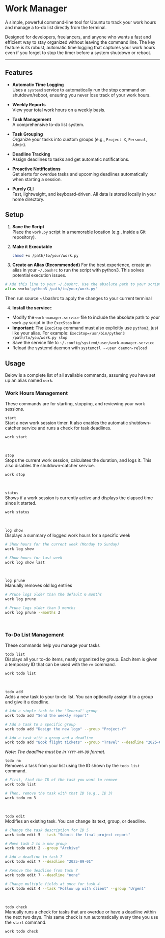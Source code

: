 # Work Manager

A simple, powerful command-line tool for Ubuntu to track your work hours and manage a to-do list directly from the terminal.

Designed for developers, freelancers, and anyone who wants a fast and efficient way to stay organized without leaving the command line. The key feature is its robust, automatic time logging that captures your work hours even if you forget to stop the timer before a system shutdown or reboot.

---

## Features

- **Automatic Time Logging**  
  Uses a `systemd` service to automatically run the stop command on shutdown/reboot, ensuring you never lose track of your work hours.

- **Weekly Reports**  
  View your total work hours on a weekly basis.

- **Task Management**  
  A comprehensive to-do list system.

- **Task Grouping**  
  Organize your tasks into custom groups (e.g., `Project X`, `Personal`, `Admin`).

- **Deadline Tracking**  
  Assign deadlines to tasks and get automatic notifications.

- **Proactive Notifications**  
  Get alerts for overdue tasks and upcoming deadlines automatically when starting a session.

- **Purely CLI**  
  Fast, lightweight, and keyboard-driven. All data is stored locally in your home directory.

## Setup

1. **Save the Script**  
   Place the `work.py` script in a memorable location (e.g., inside a Git repository).

2. **Make it Executable**
   ```bash
   chmod +x /path/to/your/work.py
   ```
3. **Create an Alias (Recommended)**
For the best experience, create an alias in your `~/.bashrc` to run the script with python3. This solves potential execution issues.
```bash
# Add this line to your ~/.bashrc. Use the absolute path to your script.
alias work='python3 /path/to/your/work.py'
```
Then run source ~/.bashrc to apply the changes to your current terminal

4. **Install the service:**:
- Modify the `work-manager.service` file to include the absolute path to your `work.py` script in the `ExecStop` line
- **Important**: The `ExecStop` command must also explicitly use `python3`, just like your alias. For example: `ExecStop=/usr/bin/python3 /path/to/you/work.py stop`
- Save the service file to `~/.config/systemd/user/work-manager.service`
- Reload the systemd daemon with `systemctl --user daemon-reload`

## Usage
Below is a complete list of all available commands, assuming you have set up an alias named `work`.

### Work Hours Management
These commands are for starting, stopping, and reviewing your work sessions.

`start`<br>
Start a new work session timer. It also enables the automatic shutdown-catcher service and runs a check for task deadlines.
```bash
work start
```
<br>

`stop`<br>
Stops the current work session, calculates the duration, and logs it. This also disables the shutdown-catcher service.
```bash
work stop
```
<br>

`status`<br>
Shows if a work session is currently active and displays the elapsed time since it started.
```bash
work status
```
<br>

`log show`<br>
Displays a summary of logged work hours for a specific week
```bash
# Show hours for the current week (Monday to Sunday)
work log show

# Show hours for last week
work log show last
```
<br>

`log prune`<br>
Manually removes old log entries
```bash
# Prune logs older than the default 6 months
work log prune

# Prune logs older than 3 months
work log prune --months 3
```
<br>

### To-Do List Management
These commands help you manage your tasks

`todo list`<br>
Displays all your to-do items, neatly organized by group. Each item is given a temporary ID that can be used with the `rm` command.
```bash
work todo list
```
<br>

`todo add`<br>
Adds a new task to your to-do list. You can optionally assign it to a group and give it a deadline.
```bash
# Add a simple task to the 'General' group
work todo add "Send the weekly report"

# Add a task to a specific group
work todo add "Design the new logo" --group "Project-Y"

# Add a task with a group and a deadline
work todo add "Book flight tickets" --group "Travel" --deadline "2025-07-10"
```
*Note: The deadline must be in `YYYY-MM-DD` format.*
<br>

`todo rm`<br>
Removes a task from your list using the ID shown by the `todo list` command.
```bash
# First, find the ID of the task you want to remove
work todo list

# Then, remove the task with that ID (e.g., ID 3)
work todo rm 3
```
<br>

`todo edit`<br>
Modifies an existing task. You can change its text, group, or deadline.
```bash
# Change the task description for ID 5
work todo edit 5 --task "Submit the final project report"

# Move task 2 to a new group
work todo edit 2 --group "Archive"

# Add a deadline to task 7
work todo edit 7 --deadline "2025-09-01"

# Remove the deadline from task 7
work todo edit 7 --deadline "none"

# Change multiple fields at once for task 4
work todo edit 4 --task "Follow up with client" --group "Urgent"
```
<br>

`todo check`<br>
Manually runs a check for tasks that are overdue or have a deadline within the next two days. This same check is run automatically every time you use the `start` command.
```bash
work todo check
```
